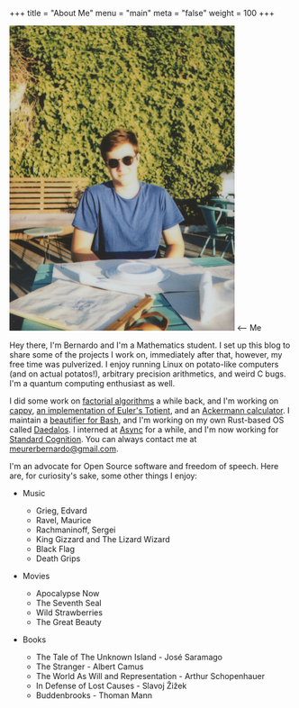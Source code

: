 +++
title = "About Me"
menu = "main"
meta = "false"
weight = 100
+++

<img src="/images/me.jpg" alt="Me" style="width: 400px;"/>
⟵ Me

Hey there, I'm Bernardo and I'm a Mathematics student. I set up this blog to share
some of the projects I work on, immediately after that, however, my free time was
pulverized. I enjoy running Linux on potato-like computers (and on actual
potatos!), arbitrary precision arithmetics, and weird C bugs. I'm a quantum
computing enthusiast as well.

I did some work on [factorial algorithms][fact] a while back, and I'm working on
[cappy][cappy], [an implementation of Euler's Totient][euler], and an [Ackermann
calculator][ack]. I maintain a [beautifier for Bash][beautysh], and I'm working
on my own Rust-based OS called [Daedalos][daedalos]. I interned at
[Async][async] for a while, and I'm now working for [Standard
Cognition][standard]. You can always contact me at
[meurerbernardo@gmail.com](mailto://meurerbernardo@gmail.com).

I'm an advocate for Open Source software and freedom of speech. Here are, for
curiosity's sake, some other things I enjoy:

* Music
  * Grieg, Edvard
  * Ravel, Maurice
  * Rachmaninoff, Sergei
  * King Gizzard and The Lizard Wizard
  * Black Flag
  * Death Grips

* Movies
  * Apocalypse Now
  * The Seventh Seal
  * Wild Strawberries
  * The Great Beauty

* Books
  * The Tale of The Unknown Island - José Saramago
  * The Stranger - Albert Camus
  * The World As Will and Representation - Arthur Schopenhauer
  * In Defense of Lost Causes - Slavoj Žižek
  * Buddenbrooks - Thoman Mann

[fact]: http://www.luschny.de/math/factorial/SwingIntro.pdf
[cappy]: https://github.com/DanielSank/cappy
[euler]: https://github.com/bemeurer/euler-function
[ack]: https://github.com/bemeurer/multi-ackermann
[beautysh]: https://github.com/bemeurer/beautysh
[daedalos]: https://github.com/bemeurer/daedalos
[async]: http://www.stoq.com.br/
[standard]: http://standard.ai/
